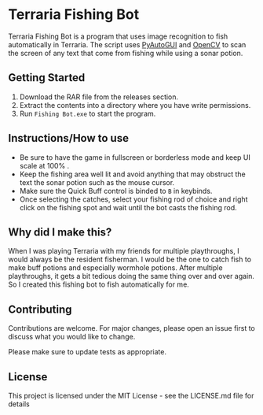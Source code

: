# Terraria Fishing Bot

Terraria Fishing Bot is a program that uses image recognition to fish automatically in Terraria. The script uses [PyAutoGUI](https://pypi.org/project/PyAutoGUI/) and [OpenCV](https://pypi.org/project/opencv-python/) to scan the screen of any text that come from fishing while using a sonar potion. 

## Getting Started

1. Download the RAR file from the releases section.
2. Extract the contents into a directory where you have write permissions.
3. Run `Fishing Bot.exe` to start the program.

## Instructions/How to use

* Be sure to have the game in fullscreen or borderless mode and keep UI scale at 100% .
* Keep the fishing area well lit and avoid anything that may obstruct the text the sonar potion such as the mouse cursor.
* Make sure the Quick Buff control is binded to `B` in keybinds.
* Once selecting the catches, select your fishing rod of choice and right click on the fishing spot and wait until the bot casts the fishing rod.

## Why did I make this?

When I was playing Terraria with my friends for multiple playthroughs, I would always be the resident fisherman. I would be the one to catch fish to make buff potions and especially wormhole potions. After multiple playthroughs, it gets a bit tedious doing the same thing over and over again. So I created this fishing bot to fish automatically for me.

## Contributing

Contributions are welcome. For major changes, please open an issue first
to discuss what you would like to change.

Please make sure to update tests as appropriate.

## License

This project is licensed under the MIT License - see the LICENSE.md file for details